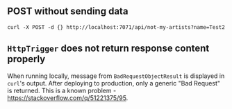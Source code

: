 ## POST without sending data

    curl -X POST -d {} http://localhost:7071/api/not-my-artists?name=Test2

## `HttpTrigger` does not return response content properly

When running locally, message from `BadRequestObjectResult` is displayed in `curl`'s output. After deploying to production,
only a generic "Bad Request" is returned. This is a known problem - https://stackoverflow.com/q/51221375/95.